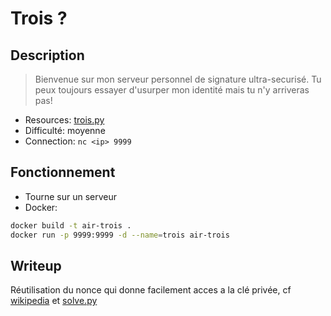 # Trois ?

## Description

> Bienvenue sur mon serveur personnel de signature ultra-securisé.
> Tu peux toujours essayer d'usurper mon identité mais tu n'y arriveras pas!

- Resources: [trois.py](trois.py)
- Difficulté: moyenne
- Connection: `nc <ip> 9999`

## Fonctionnement

- Tourne sur un serveur
- Docker: 
```bash
docker build -t air-trois .
docker run -p 9999:9999 -d --name=trois air-trois
```

## Writeup

Réutilisation du nonce qui donne facilement acces a la clé privée, cf [wikipedia](https://en.wikipedia.org/wiki/Elliptic_Curve_Digital_Signature_Algorithm#Signature_generation_algorithm) et [solve.py](solve.py)